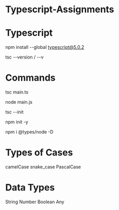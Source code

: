 # Typescript-Assignments

# Typescript
<!-- Install Typescript -->
npm install --global typescript@5.0.2 
<!-- Check ts version -->
tsc --version / --v

# Commands
<!-- Compile ts to js -->
tsc main.ts
<!-- Run Js file -->
node main.js
<!-- Create tsconfig.json file -->
tsc --init
<!-- Create package.json file -->
npm init -y
<!-- Create 2 Files => node-modules & package-lock.json -->
npm i @types/node -D


# Types of Cases

camelCase
snake_case
PascalCase

# Data Types

String
Number
Boolean
Any